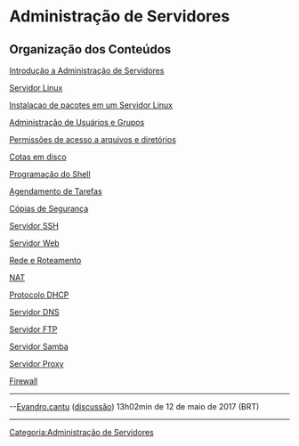 # Administração de Servidores

## Organização dos Conteúdos

<a href="Introducao_a_Administracao_de_Servidores" class="wikilink" title="Introdução a Administração de Servidores">Introdução a Administração de Servidores</a>  

<a href="Servidor_Linux" class="wikilink" title="Servidor Linux">Servidor Linux</a>  

<a href="Instalacao_de_pacotes_em_um_Servidor_Linux" class="wikilink" title="Instalacao de pacotes em um Servidor Linux">Instalacao de pacotes em um Servidor Linux</a>  

<a href="Administracao_de_Usuarios_e_Grupos" class="wikilink" title="Administração de Usuários e Grupos">Administração de Usuários e Grupos</a>  

<a href="Permissoes_de_acesso_a_arquivos_e_diretorios" class="wikilink" title="Permissões de acesso a arquivos e diretórios">Permissões de acesso a arquivos e diretórios</a>  

<a href="Cotas_em_disco" class="wikilink" title="Cotas em disco">Cotas em disco</a>  

<a href="Programação_do_Shell" class="wikilink" title="Programação do Shell">Programação do Shell</a>  

<a href="Agendamento_de_Tarefas" class="wikilink" title="Agendamento de Tarefas">Agendamento de Tarefas</a>  

<a href="Copias_de_Seguranca" class="wikilink" title="Cópias de Segurança">Cópias de Segurança</a>  

<a href="Servidor_SSH" class="wikilink" title="Servidor SSH">Servidor SSH</a>  

<a href="Servidor_Web" class="wikilink" title="Servidor Web">Servidor Web</a>  

<a href="Rede_e_Roteamento" class="wikilink" title="Rede e Roteamento">Rede e Roteamento</a>  
<a href="NAT" class="wikilink" title="NAT">NAT</a>

<a href="Protocolo_DHCP" class="wikilink" title="Protocolo DHCP">Protocolo DHCP</a>

<a href="Servidor_DNS" class="wikilink" title="Servidor DNS">Servidor DNS</a>

<a href="Servidor_FTP" class="wikilink" title="Servidor FTP">Servidor FTP</a>  

<a href="Servidor_Samba" class="wikilink" title="Servidor Samba">Servidor Samba</a>  

<a href="Servidor_Proxy" class="wikilink" title="Servidor Proxy">Servidor Proxy</a>  

<a href="Firewall" class="wikilink" title="Firewall">Firewall</a>  

------------------------------------------------------------------------

--<a href="Usuário:Evandro.cantu" class="wikilink" title="Evandro.cantu">Evandro.cantu</a> (<a href="Usuário_Discussão:Evandro.cantu" class="wikilink" title="discussão">discussão</a>) 13h02min de 12 de maio de 2017 (BRT)

------------------------------------------------------------------------

<a href="Categoria:Administração_de_Servidores" class="wikilink" title="Categoria:Administração de Servidores">Categoria:Administração de Servidores</a>
